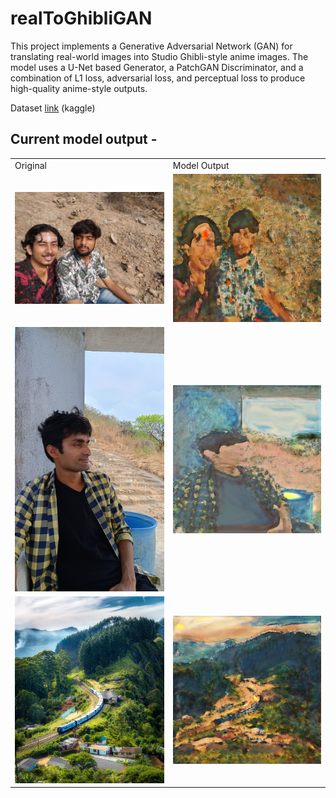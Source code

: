 # realToGhibliGAN
This project implements a Generative Adversarial Network (GAN) for translating real-world images into Studio Ghibli-style anime images. The model uses a U-Net based Generator, a PatchGAN Discriminator, and a combination of L1 loss, adversarial loss, and perceptual loss to produce high-quality anime-style outputs.

Dataset <a href="https://www.kaggle.com/datasets/labledata/ghibli-dataset">link</a> (kaggle)

## Current model output - 
<table>
  <tr>
    <td>Original</td>
    <td>Model Output</td>
  </tr>
  <tr>
    <td><img width="300" src="/images/original_image2.jpg"/></td>
    <td><img width="300" src="/images/predicted_image42.png"/></td>
  </tr>
  <tr>
    <td><img width="300" src="/images/original_image3.jpg"/></td>
    <td><img width="300" src="/images/predicted_image43.png"/></td>
  </tr>
  <tr>
    <td><img width="300" src="/images/original_image5.jpg"/></td>
    <td><img width="300" src="/images/predicted_image45.png"/></td>
  </tr>
</table>
